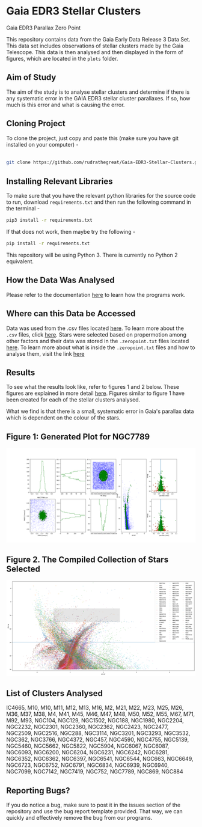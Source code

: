 # Gaia EDR3 Stellar Clusters
Gaia EDR3 Parallax Zero Point

This repository contains data from the Gaia Early Data Release 3 Data Set. This data set includes observations of stellar clusters made by the Gaia Telescope. This data is then analysed and then displayed in the form of figures, which are located in the `plots` folder.

## Aim of Study

The aim of the study is to analyse stellar clusters and determine if there is any systematic error in the GAIA EDR3 stellar cluster parallaxes. If so, how much is this error and what is causing the error.

## Cloning Project

To clone the project, just copy and paste this (make sure you have git installed on your computer) - 

```Bash

git clone https://github.com/rudrathegreat/Gaia-EDR3-Stellar-Clusters.git .

```

## Installing Relevant Libraries

To make sure that you have the relevant python libraries for the source code to run, download `requirements.txt` and then run the following command in the terminal - 

```Bash
pip3 install -r requirements.txt
```
If that does not work, then maybe try the following - 

```Bash
pip install -r requirements.txt
```
This repository will be using Python 3. There is currently no Python 2 equivalent.

## How the Data Was Analysed

Please refer to the documentation [here](https://github.com/rudrathegreat/Gaia-EDR3-Stellar-Clusters/blob/main/src/docs.md) to learn how the programs work.

## Where can this Data be Accessed

Data was used from the .csv files located [here](https://github.com/rudrathegreat/Gaia-EDR3-Stellar-Clusters/tree/main/cluster_data). To learn more about the `.csv` files, click [here](https://github.com/rudrathegreat/Gaia-EDR3-Stellar-Clusters/blob/main/cluster_data/docs.md). Stars were selected based on propermotion among other factors and their data was stored in the `.zeropoint.txt` files located [here](https://github.com/rudrathegreat/Gaia-EDR3-Stellar-Clusters/tree/main/analysis). To learn more about what is inside the `.zeropoint.txt` files and how to analyse them, visit the link [here](https://github.com/rudrathegreat/Gaia-EDR3-Stellar-Clusters/blob/main/analysis/docs.md)

## Results

To see what the results look like, refer to figures 1 and 2 below. These figures are explained in more detail [here](https://github.com/rudrathegreat/Gaia-EDR3-Stellar-Clusters/blob/main/plots/docs.md). Figures similar to figure 1 have been created for each of the stellar clusters analysed.

What we find is that there is a small, systematic error in Gaia's parallax data which is dependent on the colour of the stars.

## Figure 1: Generated Plot for NGC7789
![Generated Plot for NGC7789](https://github.com/rudrathegreat/Gaia-EDR3-Stellar-Clusters/blob/main/plots/NGC7789.png)

## Figure 2. The Compiled Collection of Stars Selected
![The Compiled Collection of Stars Selected](https://github.com/rudrathegreat/Gaia-EDR3-Stellar-Clusters/blob/main/plots/Gaia-EDR3-cluster-sample.png)

## List of Clusters Analysed

IC4665,
M10,
M10,
M11,
M12,
M13,
M16,
M2,
M21,
M22,
M23,
M25,
M26,
M36,
M37,
M38,
M4,
M41,
M45,
M46,
M47,
M48,
M50,
M52,
M55,
M67,
M71,
M92,
M93,
NGC104,
NGC129,
NGC1502,
NGC188,
NGC1980,
NGC2204,
NGC2232,
NGC2301,
NGC2360,
NGC2362,
NGC2423,
NGC2477,
NGC2509,
NGC2516,
NGC288,
NGC3114,
NGC3201,
NGC3293,
NGC3532,
NGC362,
NGC3766,
NGC4372,
NGC457,
NGC4590,
NGC4755,
NGC5139,
NGC5460,
NGC5662,
NGC5822,
NGC5904,
NGC6067,
NGC6087,
NGC6093,
NGC6200,
NGC6204,
NGC6231,
NGC6242,
NGC6281,
NGC6352,
NGC6362,
NGC6397,
NGC6541,
NGC6544,
NGC663,
NGC6649,
NGC6723,
NGC6752,
NGC6791,
NGC6834,
NGC6939,
NGC6940,
NGC7099,
NGC7142,
NGC7419,
NGC752,
NGC7789,
NGC869,
NGC884

## Reporting Bugs?

If you do notice a bug, make sure to post it in the issues section of the repository and use the bug report template provided. That way, we can quickly and effectively remove the bug from our programs.
